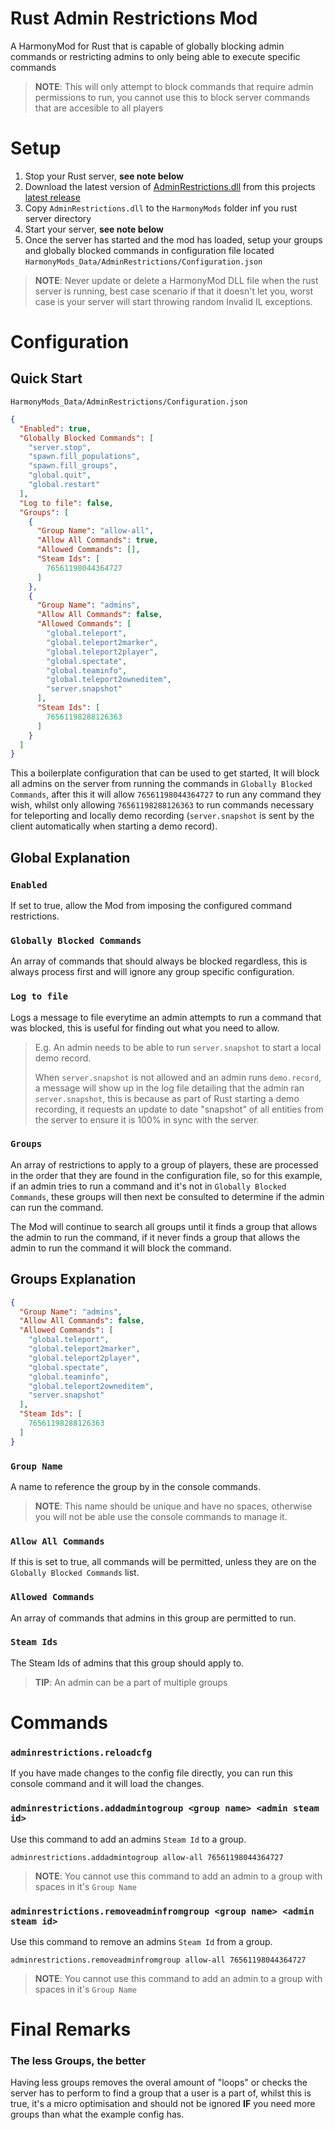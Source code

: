 # **Rust Admin Restrictions Mod**
A HarmonyMod for Rust that is capable of globally blocking admin commands or restricting admins to only being able to execute specific commands

> **NOTE**: This will only attempt to block commands that require admin permissions to run, you cannot use this to block server commands that are accesible to all players

# Setup
1. Stop your Rust server, **see note below**
2. Download the latest version of [AdminRestrictions.dll](https://github.com/Pinkstink-Rust/AdminRestrictions/releases/latest/download/AdminRestrictions.dll) from this projects [latest release](https://github.com/Pinkstink-Rust/AdminRestrictions/releases/latest)
3. Copy `AdminRestrictions.dll` to the `HarmonyMods` folder inf you rust server directory
4. Start your server, **see note below**
5. Once the server has started and the mod has loaded, setup your groups and globally blocked commands in configuration file located `HarmonyMods_Data/AdminRestrictions/Configuration.json`

 > **NOTE**: Never update or delete a HarmonyMod DLL file when the rust server is running, best case scenario if that it doesn't let you, worst case is your server will start throwing random Invalid IL exceptions.

 # Configuration
 ## Quick Start
 `HarmonyMods_Data/AdminRestrictions/Configuration.json`
```json
{
  "Enabled": true,
  "Globally Blocked Commands": [
    "server.stop",
    "spawn.fill_populations",
    "spawn.fill_groups",
    "global.quit",
    "global.restart"
  ],
  "Log to file": false,
  "Groups": [
    {
      "Group Name": "allow-all",
      "Allow All Commands": true,
      "Allowed Commands": [],
      "Steam Ids": [
        76561198044364727
      ]
    },
    {
      "Group Name": "admins",
      "Allow All Commands": false,
      "Allowed Commands": [
        "global.teleport",
        "global.teleport2marker",
        "global.teleport2player",
        "global.spectate",
        "global.teaminfo",
        "global.teleport2owneditem",
        "server.snapshot"
      ],
      "Steam Ids": [
        76561198288126363
      ]
    }
  ]
}
```

This a boilerplate configuration that can be used to get started, It will block all admins on the server from running the commands in `Globally Blocked Commands`, after this it will allow `76561198044364727` to run any command they wish, whilst only allowing `76561198288126363` to run commands necessary for teleporting and locally demo recording (`server.snapshot` is sent by the client automatically when starting a demo record).
## Global Explanation
### `Enabled`
If set to true, allow the Mod from imposing the configured command restrictions.

### `Globally Blocked Commands`
An array of commands that should always be blocked regardless, this is always process first and will ignore any group specific configuration.

### `Log to file`
Logs a message to file everytime an admin attempts to run a command that was blocked, this is useful for finding out what you need to allow.

> E.g. An admin needs to be able to run `server.snapshot` to start a local demo record.
> 
> When `server.snapshot` is not allowed and an admin runs `demo.record`, a message will show up in the log file detailing that the admin ran `server.snapshot`, this is because as part of Rust starting a demo recording, it requests an update to date "snapshot" of all entities from the server to ensure it is 100% in sync with the server.

### `Groups`
An array of restrictions to apply to a group of players, these are processed in the order that they are found in the configuration file, so for this example, if an admin tries to run a command and it's not in `Globally Blocked Commands`, these groups will then next be consulted to determine if the admin can run the command.

The Mod will continue to search all groups until it finds a group that allows the admin to run the command, if it never finds a group that allows the admin to run the command it will block the command.

## Groups Explanation
```json
{
  "Group Name": "admins",
  "Allow All Commands": false,
  "Allowed Commands": [
    "global.teleport",
    "global.teleport2marker",
    "global.teleport2player",
    "global.spectate",
    "global.teaminfo",
    "global.teleport2owneditem",
    "server.snapshot"
  ],
  "Steam Ids": [
    76561198288126363
  ]
}
```

### `Group Name`
A name to reference the group by in the console commands.

> **NOTE**: This name should be unique and have no spaces, otherwise you will not be able use the console commands to manage it.

### `Allow All Commands`
If this is set to true, all commands will be permitted, unless they are on the `Globally Blocked Commands` list.

### `Allowed Commands`
An array of commands that admins in this group are permitted to run.

### `Steam Ids`
The Steam Ids of admins that this group should apply to.

> **TIP**: An admin can be a part of multiple groups

# Commands
### `adminrestrictions.reloadcfg`
If you have made changes to the config file directly, you can run this console command and it will load the changes.

### `adminrestrictions.addadmintogroup <group name> <admin steam id>`
Use this command to add an admins `Steam Id` to a group.

`adminrestrictions.addadmintogroup allow-all 76561198044364727`
> **NOTE**: You cannot use this command to add an admin to a group with spaces in it's `Group Name`

### `adminrestrictions.removeadminfromgroup <group name> <admin steam id>`
Use this command to remove an admins `Steam Id` from a group.

`adminrestrictions.removeadminfromgroup allow-all 76561198044364727`
> **NOTE**: You cannot use this command to add an admin to a group with spaces in it's `Group Name`

# Final Remarks
### The less Groups, the better
Having less groups removes the overal amount of "loops" or checks the server has to perform to find a group that a user is a part of, whilst this is true, it's a micro optimisation and should not be ignored **IF** you need more groups than what the example config has.